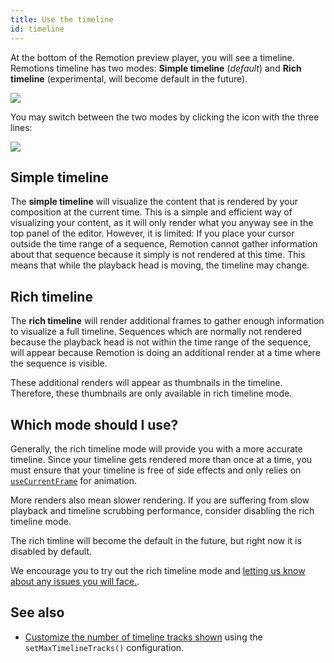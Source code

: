 ```yaml
---
title: Use the timeline
id: timeline
---
```


At the bottom of the Remotion preview player, you will see a timeline.
Remotions timeline has two modes: **Simple timeline** (_default_) and **Rich timeline** (experimental, will become default in the future).

<img src="/img/timeline.png"></img>

You may switch between the two modes by clicking the icon with the three lines:

<img src="/img/timeline-toggle.png"></img>

## Simple timeline

The **simple timeline** will visualize the content that is rendered by your composition at the current time. This is a simple and efficient way of visualizing your content, as it will only render what you anyway see in the top panel of the editor. However, it is limited: If you place your cursor outside the time range of a sequence, Remotion cannot gather information about that sequence because it simply is not rendered at this time. This means that while the playback head is moving, the timeline may change.

## Rich timeline

The **rich timeline** will render additional frames to gather enough information to visualize a full timeline.
Sequences which are normally not rendered because the playback head is not within the time range of the sequence, will appear because Remotion is doing an additional render at a time where the sequence is visible.

These additional renders will appear as thumbnails in the timeline. Therefore, these thumbnails are only available in rich timeline mode.

## Which mode should I use?

Generally, the rich timeline mode will provide you with a more accurate timeline. Since your timeline gets rendered more than once at a time, you must ensure that your timeline is free of side effects and only relies on [`useCurrentFrame`](/docs/use-current-frame) for animation.

More renders also mean slower rendering. If you are suffering from slow playback and timeline scrubbing performance, consider disabling the rich timeline mode.

The rich timline will become the default in the future, but right now it is disabled by default.

We encourage you to try out the rich timeline mode and [letting us know about any issues you will face.](https://github.com/JonnyBurger/remotion/issues/new).

## See also

- [Customize the number of timeline tracks shown](/docs/config#setmaxtimelinetracks) using the `setMaxTimelineTracks()` configuration.
